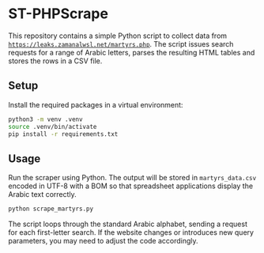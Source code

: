 # ST-PHPScrape

This repository contains a simple Python script to collect data from
[`https://leaks.zamanalwsl.net/martyrs.php`](https://leaks.zamanalwsl.net/martyrs.php).
The script issues search requests for a range of Arabic letters, parses the
resulting HTML tables and stores the rows in a CSV file.

## Setup

Install the required packages in a virtual environment:

```bash
python3 -m venv .venv
source .venv/bin/activate
pip install -r requirements.txt
```

## Usage

Run the scraper using Python. The output will be stored in
`martyrs_data.csv` encoded in UTF-8 with a BOM so that spreadsheet
applications display the Arabic text correctly.

```bash
python scrape_martyrs.py
```

The script loops through the standard Arabic alphabet, sending a request for
each first-letter search. If the website changes or introduces new query
parameters, you may need to adjust the code accordingly.
